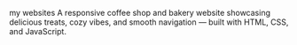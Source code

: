 my websites
A responsive coffee shop and bakery website showcasing delicious treats, cozy vibes, and smooth navigation — built with HTML, CSS, and JavaScript.
